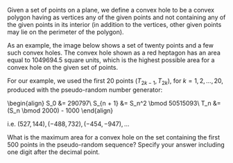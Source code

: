 Given a set of points on a plane, we define a convex hole to be a convex polygon having as vertices any of the given points and not containing any of the given points in its interior (in addition to the vertices, other given points may lie on the perimeter of the polygon). 


As an example, the image below shows a set of twenty points and a few such convex holes. 
The convex hole shown as a red heptagon has an area equal to $1049694.5$ square units, which is the highest possible area for a convex hole on the given set of points.




For our example, we used the first $20$ points $(T_{2k - 1}, T_{2k})$, for $k = 1,2,\dots,20$, produced with the pseudo-random number generator:

\begin{align}
S_0 &= 290797\\
S_{n + 1} &= S_n^2 \bmod 50515093\\
T_n &= (S_n \bmod 2000) - 1000
\end{align}


i.e. $(527, 144), (-488, 732), (-454, -947), \dots$


What is the maximum area for a convex hole on the set containing the first $500$ points in the pseudo-random sequence? Specify your answer including one digit after the decimal point.